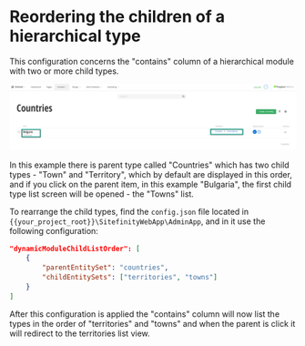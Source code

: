 # Reordering the children of a hierarchical type

This configuration concerns the "contains" column of a hierarchical module with two or more child types.

![Example](./../../assets/reorder-children-list.png "Example")

In this example there is parent type called "Countries" which has two child types - "Town" and "Territory", which by default are displayed in this order, and if you click on the parent item, in this example "Bulgaria", the first child type list screen will be opened - the "Towns" list.

To rearrange the child types, find the `config.json` file located in `{{your_project_root}}\SitefinityWebApp\AdminApp`, and in it use the following configuration:

```json
"dynamicModuleChildListOrder": [
    {
        "parentEntitySet": "countries",
        "childEntitySets": ["territories", "towns"]
    }
]
```

After this configuration is applied the "contains" column will now list the types in the order of "territories" and "towns" and when the parent is click it will redirect to the territories list view.
